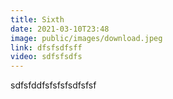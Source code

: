 ```yaml
---
title: Sixth
date: 2021-03-10T23:48
image: public/images/download.jpeg
link: dfsfsdfsff
video: sdfsfsdfs
---
```

sdfsfddfsfsfsfsdfsfsf